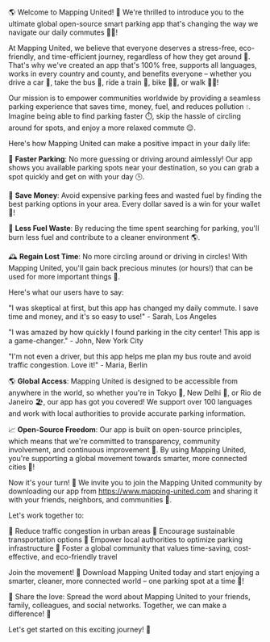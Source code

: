 🌎 Welcome to Mapping United! 🚀 We're thrilled to introduce you to the ultimate global open-source smart parking app that's changing the way we navigate our daily commutes 🚌💨!

At Mapping United, we believe that everyone deserves a stress-free, eco-friendly, and time-efficient journey, regardless of how they get around 💪. That's why we've created an app that's 100% free, supports all languages, works in every country and county, and benefits everyone – whether you drive a car 🚗, take the bus 🚌, ride a train 🚂, bike 🚴‍♀️, or walk 🏃‍♂️!

Our mission is to empower communities worldwide by providing a seamless parking experience that saves time, money, fuel, and reduces pollution 💧. Imagine being able to find parking faster ⏱️, skip the hassle of circling around for spots, and enjoy a more relaxed commute 😌.

Here's how Mapping United can make a positive impact in your daily life:

🚀 **Faster Parking**: No more guessing or driving around aimlessly! Our app shows you available parking spots near your destination, so you can grab a spot quickly and get on with your day 🕒.

💸 **Save Money**: Avoid expensive parking fees and wasted fuel by finding the best parking options in your area. Every dollar saved is a win for your wallet 💸!

🚗 **Less Fuel Waste**: By reducing the time spent searching for parking, you'll burn less fuel and contribute to a cleaner environment 🌎.

🕰️ **Regain Lost Time**: No more circling around or driving in circles! With Mapping United, you'll gain back precious minutes (or hours!) that can be used for more important things 📅.

Here's what our users have to say:

"I was skeptical at first, but this app has changed my daily commute. I save time and money, and it's so easy to use!" - Sarah, Los Angeles

"I was amazed by how quickly I found parking in the city center! This app is a game-changer." - John, New York City

"I'm not even a driver, but this app helps me plan my bus route and avoid traffic congestion. Love it!" - Maria, Berlin

🌎 **Global Access**: Mapping United is designed to be accessible from anywhere in the world, so whether you're in Tokyo 🗼️, New Delhi 🏯, or Rio de Janeiro 🏖️, our app has got you covered! We support over 100 languages and work with local authorities to provide accurate parking information.

📈 **Open-Source Freedom**: Our app is built on open-source principles, which means that we're committed to transparency, community involvement, and continuous improvement 🔧. By using Mapping United, you're supporting a global movement towards smarter, more connected cities 🌆!

Now it's your turn! 🎉 We invite you to join the Mapping United community by downloading our app from https://www.mapping-united.com and sharing it with your friends, neighbors, and communities 💬.

Let's work together to:

🔹 Reduce traffic congestion in urban areas
🔹 Encourage sustainable transportation options
🔹 Empower local authorities to optimize parking infrastructure
🔹 Foster a global community that values time-saving, cost-effective, and eco-friendly travel

Join the movement! 🌟 Download Mapping United today and start enjoying a smarter, cleaner, more connected world – one parking spot at a time 💪!

🎉 Share the love: Spread the word about Mapping United to your friends, family, colleagues, and social networks. Together, we can make a difference! 🌈

Let's get started on this exciting journey! 🚀